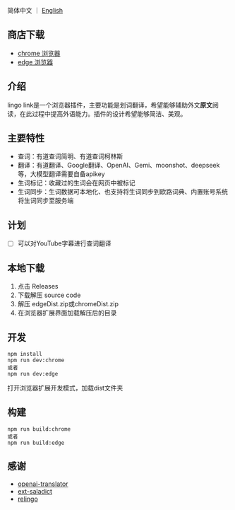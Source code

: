 
简体中文 ｜ [English](README_EN.md)

## 商店下载
- [chrome 浏览器](https://chromewebstore.google.com/detail/lingo-link/ahhlnchdiglcghegemaclpikmdclonmo)
- [edge 浏览器](https://microsoftedge.microsoft.com/addons/detail/llmpcnfgcldhpheamlkfagokdlmolmnm)
## 介绍
lingo link是一个浏览器插件，主要功能是划词翻译，希望能够辅助外文**原文**阅读，在此过程中提高外语能力。插件的设计希望能够简洁、美观。

## 主要特性
- 查词：有道查词简明、有道查词柯林斯
- 翻译：有道翻译、Google翻译、OpenAI、Gemi、moonshot、deepseek等，大模型翻译需要自备apikey
- 生词标记：收藏过的生词会在网页中被标记
- 生词同步：生词数据可本地化、也支持将生词同步到欧路词典、内置账号系统将生词同步至服务端
## 计划
- [ ] 可以对YouTube字幕进行查词翻译
## 本地下载
1. 点击 Releases
2. 下载解压 source code
3. 解压 edgeDist.zip或chromeDist.zip
4. 在浏览器扩展界面加载解压后的目录


## 开发

```
npm install
npm run dev:chrome
或者
npm run dev:edge
```
打开浏览器扩展开发模式，加载dist文件夹

## 构建
```
npm run build:chrome
或者
npm run build:edge
```

## 感谢
- [openai-translator](https://github.com/openai-translator/openai-translator)
- [ext-saladict](https://github.com/crimx/ext-saladict)
- [relingo](https://chromewebstore.google.com/detail/relingo-master-words-bili/dpphkcfmnbkdpmgneljgdhfnccnhmfig)

